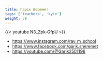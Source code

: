 ```yaml
---
title: Гарік Шеремет
tags: ['teachers', 'kyiv']
weight: 38
---
```

{{< youtube N3_Zpk-GfpU >}}

- https://www.instagram.com/ray_m_school
- https://www.facebook.com/garik.sheremet
- https://youtube.com/@Garik2501198

